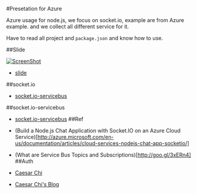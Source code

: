 #Presetation for Azure

Azure usage for node.js, we focus on socket.io, example are from Azure example. and we collect all different service for it.

Have to read all project and `package.json` and know how to use.

##Slide

[![ScreenShot](https://raw.github.com/clonn/azure-tour-study4tw/master/ressources/AzureLovesNode.png)](http://www.slideshare.net/clonncd/nodejs-x-azure-cli-website-deployment)


 * [slide](./slide)

##socket.io

 * [socket.io-servicebus](http://github.com/WindowsAzure/socket.io-servicebus/)

##socket.io-servicebus

 * [socket.io-servicebus](http://github.com/WindowsAzure/socket.io-servicebus/)
##Ref

 * (Build a Node.js Chat Application with Socket.IO on an Azure Cloud Service)[http://azure.microsoft.com/en-us/documentation/articles/cloud-services-nodejs-chat-app-socketio/]
 * (What are Service Bus Topics and Subscriptions)[http://goo.gl/3xERn4]
##Auth

 * [Caesar Chi](about.me/clonn)
 * [Caesar Chi's Blog](http://blog.caesarchi.com)
